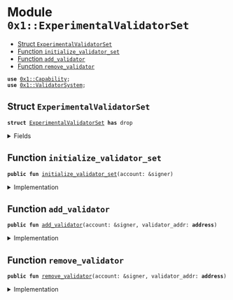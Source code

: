 
<a name="0x1_ExperimentalValidatorSet"></a>

# Module `0x1::ExperimentalValidatorSet`



-  [Struct `ExperimentalValidatorSet`](#0x1_ExperimentalValidatorSet_ExperimentalValidatorSet)
-  [Function `initialize_validator_set`](#0x1_ExperimentalValidatorSet_initialize_validator_set)
-  [Function `add_validator`](#0x1_ExperimentalValidatorSet_add_validator)
-  [Function `remove_validator`](#0x1_ExperimentalValidatorSet_remove_validator)


<pre><code><b>use</b> <a href="../../../../../../../experimental/releases/artifacts/current/build/MoveStdlib/docs/Capability.md#0x1_Capability">0x1::Capability</a>;
<b>use</b> <a href="../../../../../../../experimental/releases/artifacts/current/build/CoreFramework/docs/ValidatorSystem.md#0x1_ValidatorSystem">0x1::ValidatorSystem</a>;
</code></pre>



<a name="0x1_ExperimentalValidatorSet_ExperimentalValidatorSet"></a>

## Struct `ExperimentalValidatorSet`



<pre><code><b>struct</b> <a href="ExperimentalValidatorSet.md#0x1_ExperimentalValidatorSet">ExperimentalValidatorSet</a> <b>has</b> drop
</code></pre>



<details>
<summary>Fields</summary>


<dl>
<dt>
<code>dummy_field: bool</code>
</dt>
<dd>

</dd>
</dl>


</details>

<a name="0x1_ExperimentalValidatorSet_initialize_validator_set"></a>

## Function `initialize_validator_set`



<pre><code><b>public</b> <b>fun</b> <a href="ExperimentalValidatorSet.md#0x1_ExperimentalValidatorSet_initialize_validator_set">initialize_validator_set</a>(account: &signer)
</code></pre>



<details>
<summary>Implementation</summary>


<pre><code><b>public</b> <b>fun</b> <a href="ExperimentalValidatorSet.md#0x1_ExperimentalValidatorSet_initialize_validator_set">initialize_validator_set</a>(
    account: &signer,
) {
    <a href="../../../../../../../experimental/releases/artifacts/current/build/CoreFramework/docs/ValidatorSystem.md#0x1_ValidatorSystem_initialize_validator_set">ValidatorSystem::initialize_validator_set</a>&lt;<a href="ExperimentalValidatorSet.md#0x1_ExperimentalValidatorSet">ExperimentalValidatorSet</a>&gt;(account);
    <a href="../../../../../../../experimental/releases/artifacts/current/build/MoveStdlib/docs/Capability.md#0x1_Capability_create">Capability::create</a>(account, &<a href="ExperimentalValidatorSet.md#0x1_ExperimentalValidatorSet">ExperimentalValidatorSet</a> {});
}
</code></pre>



</details>

<a name="0x1_ExperimentalValidatorSet_add_validator"></a>

## Function `add_validator`



<pre><code><b>public</b> <b>fun</b> <a href="ExperimentalValidatorSet.md#0x1_ExperimentalValidatorSet_add_validator">add_validator</a>(account: &signer, validator_addr: <b>address</b>)
</code></pre>



<details>
<summary>Implementation</summary>


<pre><code><b>public</b> <b>fun</b> <a href="ExperimentalValidatorSet.md#0x1_ExperimentalValidatorSet_add_validator">add_validator</a>(
    account: &signer,
    validator_addr: <b>address</b>,
) {
    <a href="../../../../../../../experimental/releases/artifacts/current/build/CoreFramework/docs/ValidatorSystem.md#0x1_ValidatorSystem_add_validator">ValidatorSystem::add_validator</a>(
        validator_addr,
        <a href="../../../../../../../experimental/releases/artifacts/current/build/MoveStdlib/docs/Capability.md#0x1_Capability_acquire">Capability::acquire</a>(account, &<a href="ExperimentalValidatorSet.md#0x1_ExperimentalValidatorSet">ExperimentalValidatorSet</a> {})
    );
}
</code></pre>



</details>

<a name="0x1_ExperimentalValidatorSet_remove_validator"></a>

## Function `remove_validator`



<pre><code><b>public</b> <b>fun</b> <a href="ExperimentalValidatorSet.md#0x1_ExperimentalValidatorSet_remove_validator">remove_validator</a>(account: &signer, validator_addr: <b>address</b>)
</code></pre>



<details>
<summary>Implementation</summary>


<pre><code><b>public</b> <b>fun</b> <a href="ExperimentalValidatorSet.md#0x1_ExperimentalValidatorSet_remove_validator">remove_validator</a>(
    account: &signer,
    validator_addr: <b>address</b>,
) {
    <a href="../../../../../../../experimental/releases/artifacts/current/build/CoreFramework/docs/ValidatorSystem.md#0x1_ValidatorSystem_remove_validator">ValidatorSystem::remove_validator</a>(
        validator_addr,
        <a href="../../../../../../../experimental/releases/artifacts/current/build/MoveStdlib/docs/Capability.md#0x1_Capability_acquire">Capability::acquire</a>(account, &<a href="ExperimentalValidatorSet.md#0x1_ExperimentalValidatorSet">ExperimentalValidatorSet</a> {})
    );
}
</code></pre>



</details>
